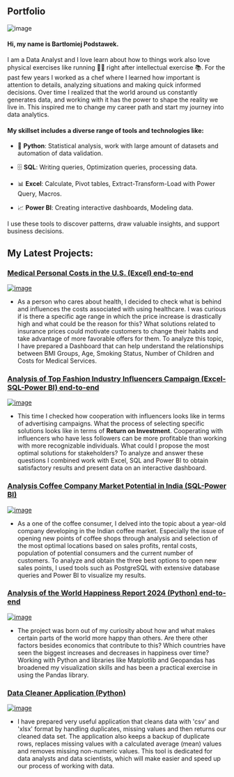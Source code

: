 ## Portfolio

![image](https://github.com/user-attachments/assets/be3c8462-2fa1-4f2a-bdfe-0ccb6d5c7b2c)

#### Hi, my name is Bartłomiej Podstawek.

I am a Data Analyst and I love learn about how to things work also love physical exercises like running 🏃‍♂️ right after intellectual exercise 📚. For the past few years I worked as a chef where I learned how important is attention to details, analyzing situations and making quick informed decisions.
Over time I realized that the world around us constantly generates data, and working with it has the power to shape the reality we live in. This inspired me to change my career path and start my journey into data analytics.


#### My skillset includes a diverse range of tools and technologies like:

- 🐍 **Python**: Statistical analysis, work with large amount of datasets and automation of data validation.
  
- 🗄️ **SQL**: Writing queries, Optimization queries, processing data.
  
- 📊 **Excel**: Calculate, Pivot tables, Extract-Transform-Load with Power Query, Macros.
  
- 📈 **Power BI**: Creating interactive dashboards, Modeling data.

I use these tools to discover patterns, draw valuable insights, and support business decisions.

## My Latest Projects:

### [Medical Personal Costs in the U.S. (Excel) end-to-end](https://github.com/BartlomiejIT/Portfolio-Projects/tree/main/Analysis%20of%20Medical%20Personal%20Cost%20(Excel))

[![image](https://github.com/user-attachments/assets/d9e858e4-4cb3-4297-b8d8-0aa465cc9c53)
](https://github.com/BartlomiejIT/Portfolio-Projects/tree/main/Analysis%20of%20Medical%20Personal%20Cost%20(Excel))

- As a person who cares about health, I decided to check what is behind and influences the costs associated with using healthcare. I was curious if is there a specific age range in which the price increase is drastically high and what could be the reason for this? What solutions related to insurance prices could motivate customers to change their habits and take advantage of more favorable offers for them. To analyze this topic, I have prepared a Dashboard that can help understand the relationships between BMI Groups, Age, Smoking Status, Number of Children and Costs for Medical Services.

### [Analysis of Top Fashion Industry Influencers Campaign (Excel-SQL-Power BI) end-to-end](https://github.com/BartlomiejIT/Portfolio-Projects/tree/main/Analysis%20Top%20Influencers%20Campaign%20(Excel%20-%20SQL%20-%20Power%20BI))

[![image](https://github.com/user-attachments/assets/c49287d7-9f8e-445a-8bcb-4726fdf8fd5e)
](https://github.com/BartlomiejIT/Portfolio-Projects/tree/main/Analysis%20Top%20Influencers%20Campaign%20(Excel%20-%20SQL%20-%20Power%20BI))

- This time I checked how cooperation with influencers looks like in terms of advertising campaigns. What the process of selecting specific solutions looks like in terms of **Return on Investment**. Cooperating with influencers who have less followers can be more profitable than working with more recognizable individuals. What could I propose the most optimal solutions for stakeholders? To analyze and answer these questions I combined work with Excel, SQL and Power BI to obtain satisfactory results and present data on an interactive dashboard.

### [Analysis Coffee Company Market Potential in India (SQL-Power BI)](https://github.com/BartlomiejIT/Portfolio-Projects/tree/main/Analysis%20Coffee%20Company%20Market%20Potential%20in%20India)

[![image](https://github.com/user-attachments/assets/82ca46b2-b32d-4afa-9cbf-cba6e4839f15)](https://github.com/BartlomiejIT/Portfolio-Projects/tree/main/Analysis%20Coffee%20Company%20Market%20Potential%20in%20India)

- As a one of the coffee consumer, I delved into the topic about a year-old company developing in the Indian coffee market. Especially the issue of opening new points of coffee shops through analysis and selection of the most optimal locations based on sales profits, rental costs, population of potential consumers and the current number of customers. To analyze and obtain the three best options to open new sales points, I used tools such as PostgreSQL with extensive database queries and Power BI to visualize my results.

### [Analysis of the World Happiness Report 2024 (Python) end-to-end](https://github.com/BartlomiejIT/Portfolio-Projects/tree/main/World%20Happiness%20Report%202024%20(Python))

[![image](https://github.com/user-attachments/assets/7310e5b4-56ea-44df-8223-b7cfa6e0857c)
](https://github.com/BartlomiejIT/Portfolio-Projects/tree/main/World%20Happiness%20Report%202024%20(Python))

- The project was born out of my curiosity about how and what makes certain parts of the world more happy than others. Are there other factors besides economics that contribute to this? Which countries have seen the biggest increases and decreases in happiness over time? Working with Python and libraries like Matplotlib and Geopandas has broadened my visualization skills and has been a practical exercise in using the Pandas library.

### [Data Cleaner Application (Python)](https://github.com/BartlomiejIT/Portfolio-Projects/tree/main/Data%20Cleaner%20Application%20(Python))

[![image](https://github.com/user-attachments/assets/bc9f66d0-d198-42d3-b5c2-32c6569b7539)](https://github.com/BartlomiejIT/Portfolio-Projects/tree/main/Data%20Cleaner%20Application%20(Python))

- I have prepared very useful application that cleans data with 'csv' and 'xlsx' format by handling duplicates, missing values ​​and then returns our cleaned data set. The application also keeps a backup of duplicate rows, replaces missing values ​​with a calculated average (mean) values and removes missing non-numeric values. This tool is dedicated for data analysts and data scientists, which will make easier and speed up our process of working with data.
